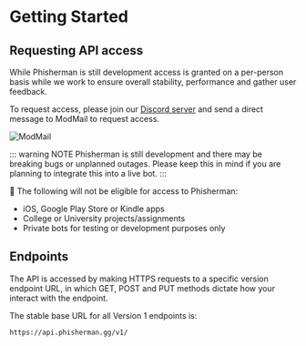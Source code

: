 # Getting Started

## Requesting API access

While Phisherman is still development access is granted on a per-person basis while we work to ensure overall stability, performance and gather user feedback.

To request access, please join our [Discord server](https://discord.gg/QwrpmTgvWy) and send a direct message to ModMail to request access.

![ModMail](/images/modmail.png)

::: warning NOTE
Phisherman is still development and there may be breaking bugs or unplanned outages. Please keep this in mind if you are planning to integrate this into a live bot.
:::

🚫 The following will not be eligible for access to Phisherman:

- iOS, Google Play Store or Kindle apps
- College or University projects/assignments
- Private bots for testing or development purposes only

## Endpoints

The API is accessed by making HTTPS requests to a specific version endpoint URL, in which GET, POST and PUT methods dictate how your interact with the endpoint.

The stable base URL for all Version 1 endpoints is:

```:no-line-numbers
https://api.phisherman.gg/v1/
```